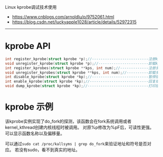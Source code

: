 
Linux kprobe调试技术使用
* https://www.cnblogs.com/arnoldlu/p/9752061.html
* https://blog.csdn.net/luckyapple1028/article/details/52972315

-----------------------------------------

# kprobe API

```c
int register_kprobe(struct kprobe *p);//--------------------------注册kprobe探测点
void unregister_kprobe(struct kprobe *p);//-----------------------卸载kprobe探测点
int register_kprobes(struct kprobe **kps, int num);//-------------注册多个kprobe探测点
void unregister_kprobes(struct kprobe **kps, int num);//----------卸载多个kprobe探测点
int disable_kprobe(struct kprobe *kp);//--------------------------暂停指定定kprobe探测点
int enable_kprobe(struct kprobe *kp);//---------------------------回复指定kprobe探测点
void dump_kprobe(struct kprobe *kp);//----------------------------打印指定kprobe探测点的名称、地址、偏移
```

# kprobe 示例

该kprobe实例实现了do_fork的探测，该函数会在fork系统调用或者kernel_kthread创建内核线程时被调用。
对原%p修改为%pF后，可读性更强。可以显示函数名称以及偏移量。

可以通过`sudo cat /proc/kallsyms | grep do_fork`来验证地址和符号是否对应。
若没有sudo，看不到真实的地址。

